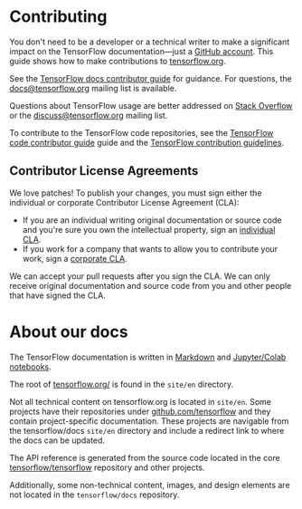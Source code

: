 # Contributing

You don't need to be a developer or a technical writer to make a significant
impact on the TensorFlow documentation—just a [GitHub account](https://github.com/).
This guide shows how to make contributions to [tensorflow.org](https://www.tensorflow.org).

See the
[TensorFlow docs contributor guide](https://www.tensorflow.org/community/contribute/docs)
for guidance. For questions, the
[docs@tensorflow.org](https://groups.google.com/a/tensorflow.org/forum/#!forum/docs)
mailing list is available.

Questions about TensorFlow usage are better addressed on
[Stack Overflow](https://stackoverflow.com/questions/tagged/tensorflow) or the
[discuss@tensorflow.org](https://groups.google.com/a/tensorflow.org/forum/#!forum/discuss)
mailing list.

To contribute to the TensorFlow code repositories, see the
[TensorFlow code contributor guide](https://www.tensorflow.org/community/contribute/code) guide
and the
[TensorFlow contribution guidelines](https://github.com/tensorflow/tensorflow/blob/master/CONTRIBUTING.md).

## Contributor License Agreements

We love patches! To publish your changes, you must sign either the individual or
corporate Contributor License Agreement (CLA):

* If you are an individual writing original documentation or source code and
  you're sure you own the intellectual property, sign an
  [individual CLA](http://code.google.com/legal/individual-cla-v1.0.html).
* If you work for a company that wants to allow you to contribute your work, sign
  a [corporate CLA](http://code.google.com/legal/corporate-cla-v1.0.html).

We can accept your pull requests after you sign the CLA. We can only receive
original documentation and source code from you and other people that have
signed the CLA.


# About our docs

The TensorFlow documentation is written in [Markdown](https://commonmark.org/help/)
and [Jupyter/Colab notebooks](https://colab.research.google.com/notebooks/welcome.ipynb).

The root of [tensorflow.org/](https://www.tensorflow.org/) is found in the
`site/en` directory.

Not all technical content on tensorflow.org is located in `site/en`. Some
projects have their repositories under
[github.com/tensorflow](https://github.com/tensorflow) and they contain
project-specific documentation. These projects are navigable from the
tensorflow/docs `site/en` directory and include a redirect link to where the
docs can be updated.

The API reference is generated from the source code located in the core
[tensorflow/tensorflow](https://github.com/tensorflow/tensorflow) repository
and other projects.

Additionally, some non-technical content, images, and design elements are not
located in the `tensorflow/docs` repository.
